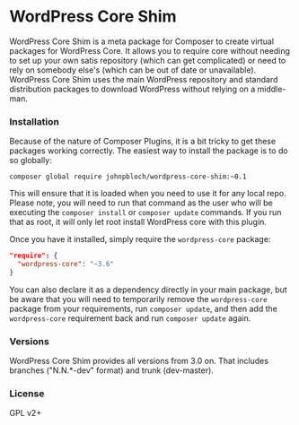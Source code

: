 # WordPress Core Shim

WordPress Core Shim is a meta package for Composer to create virtual packages for WordPress Core. It allows you to require core without needing to set up your own satis repository (which can get complicated) or need to rely on somebody else's (which can be out of date or unavailable). WordPress Core Shim uses the main WordPress repository and standard distribution packages to download WordPress without relying on a middle-man.

### Installation

Because of the nature of Composer Plugins, it is a bit tricky to get these packages working correctly. The easiest way to install the package is to do so globally:

```
composer global require johnpbloch/wordpress-core-shim:~0.1
```

This will ensure that it is loaded when you need to use it for any local repo. Please note, you will need to run that command as the user who will be executing the `composer install` or `composer update` commands. If you run that as root, it will only let root install WordPress core with this plugin.

Once you have it installed, simply require the `wordpress-core` package:

```json
"require": {
  "wordpress-core": "~3.6"
}
```

You can also declare it as a dependency directly in your main package, but be aware that you will need to temporarily remove the `wordpress-core` package from your requirements, run `composer update`, and then add the `wordpress-core` requirement back and run `composer update` again.

### Versions

WordPress Core Shim provides all versions from 3.0 on. That includes branches ("N.N.*-dev" format) and trunk (dev-master).

### License

GPL v2+